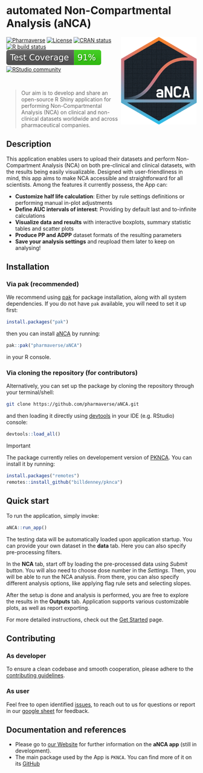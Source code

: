 # automated Non-Compartmental Analysis (aNCA)
<img src='man/figures/aNCA_logo.png' align="right" alt="aNCA logo" width="200">

<!-- badges: start -->

[![Pharmaverse](https://pharmaverse.org/shields/aNCA.svg)](https://pharmaverse.org)
[![License](https://img.shields.io/badge/License-Apache_2.0-yellow.svg)](https://opensource.org/licenses/Apache-2.0)
[![CRAN status](https://www.r-pkg.org/badges/version/aNCA)](https://CRAN.R-project.org/package=aNCA)
[![R build status](https://github.com/pharmaverse/aNCA/actions/workflows/main.yml/badge.svg)](https://github.com/pharmaverse/aNCA/actions)
![Code coverage](https://raw.githubusercontent.com/pharmaverse/aNCA/badges/main/test-coverage.svg)
[![RStudio community](https://img.shields.io/badge/community-shiny-blue?style=social&logo=rstudio&logoColor=75AADB)](https://forum.posit.co/new-topic?category=shiny&tags=shiny)

<!-- badges: end -->

<br/>

> Our aim is to develop and share an open-source R Shiny application for performing Non-Compartmental Analysis (NCA) on clinical and non-clinical datasets worldwide and across pharmaceutical companies.
> <br/>

## Description

This application enables users to upload their datasets and perform Non-Compartment Analysis (NCA) on both pre-clinical and clinical datasets, with the results being easily visualizable. Designed with user-friendliness in mind, this app aims to make NCA accessible and straightforward for all scientists. Among the features it currently possess, the App can:

- **Customize half life calculation**: Either by rule settings definitions or performing manual in-plot adjustments
- **Define AUC intervals of interest**: Providing by default last and to-infinite calculations
- **Visualize data and results** with interactive boxplots, summary statistic tables and scatter plots
- **Produce PP and ADPP** dataset formats of the resulting parameters
- **Save your analysis settings** and reupload them later to keep on analysing!

## Installation

### Via pak (recommended)

We recommend using [pak](https://github.com/r-lib/pak) for package installation, along with all system dependencies. If you do not have `pak` available, you will need to set it up first:

```R
install.packages("pak")
```

then you can install [aNCA](.) by running:

```R
pak::pak("pharmaverse/aNCA")
```

in your R console.

### Via cloning the repository (for contributors)

Alternatively, you can set up the package by cloning the repository through your terminal/shell:

```bash
git clone https://github.com/pharmaverse/aNCA.git
```

and then loading it directly using [devtools](https://github.com/r-lib/devtools) in your IDE (e.g. RStudio) console:

```R
devtools::load_all()
```

> [!IMPORTANT]
> The package currently relies on developement version of [PKNCA](https://billdenney.github.io/pknca/). You can install it by running:
```R
install.packages("remotes")
remotes::install_github("billdenney/pknca")
```

## Quick start

To run the application, simply invoke:

```R
aNCA::run_app()
```

The testing data will be automatically loaded upon application startup. You can provide your own dataset in the **data** tab. Here you can also specify pre-processing filters.

In the **NCA** tab, start off by loading the pre-processed data using _Submit_ button. You will also need to choose dose number in the _Settings_. Then, you will be able to run the NCA analysis. From there, you can also specify different analysis options, like applying flag rule sets and selecting slopes.

After the setup is done and analysis is performed, you are free to explore the results in the **Outputs** tab. Application supports various customizable plots, as well as report exporting.

For more detailed instructions, check out the [Get Started](https://pharmaverse.github.io/aNCA/articles/aNCA.html) page.

## Contributing

### As developer

To ensure a clean codebase and smooth cooperation, please adhere to the [contributing guidelines](CONTRIBUTING.md).

### As user

Feel free to open identified [issues](https://github.com/pharmaverse/aNCA/issues/new/choose), to reach out to us for questions or report in our [google sheet](https://forms.gle/c9ULTTv1s75yRaLj7) for feedback.

## Documentation and references

- Please go to [our Website](https://pharmaverse.github.io/aNCA/) for further information on the **aNCA app** (still in development).
- The main package used by the App is `PKNCA`. You can find more of it on its [GitHub](https://github.com/billdenney/pknca)
